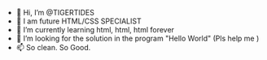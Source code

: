 - 👋 Hi, I’m @TIGERTIDES
- 👀 I am future HTML/CSS SPECIALIST
- 🌱 I’m currently learning html, html, html forever 
- 💞️ I’m looking for the solution in the program "Hello World" (Pls help me )
- 📫 So clean. So Good.

<!---
TIGERTIDES/TIGERTIDES is a ✨ special ✨ repository because its `README.md` (this file) appears on your GitHub profile.
You can click the Preview link to take a look at your changes.
--->

